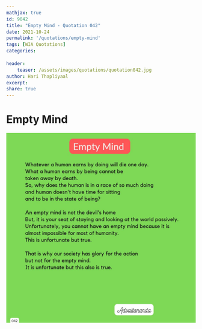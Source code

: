 ```yaml
---
mathjax: true
id: 9042
title: "Empty Mind - Quotation 042"
date: 2021-10-24
permalink: '/quotations/empty-mind'
tags: [WIA Quotations] 
categories: 

header:
    teaser: /assets/images/quotations/quotation042.jpg
author: Hari Thapliyaal 
excerpt:
share: true 
---
```


# Empty Mind

![Empty Mind](/assets/images/quotations/quotation042.jpg)
